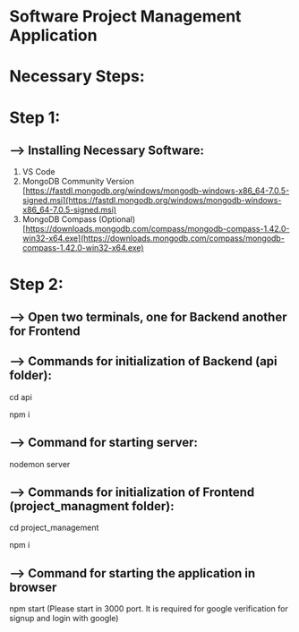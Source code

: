# Software Project Management Application

# Necessary Steps:

# Step 1:
## --> Installing Necessary Software:

1. VS Code
2. MongoDB Community Version 
[https://fastdl.mongodb.org/windows/mongodb-windows-x86_64-7.0.5-signed.msi](https://fastdl.mongodb.org/windows/mongodb-windows-x86_64-7.0.5-signed.msi)
3. MongoDB Compass (Optional)
[https://downloads.mongodb.com/compass/mongodb-compass-1.42.0-win32-x64.exe](https://downloads.mongodb.com/compass/mongodb-compass-1.42.0-win32-x64.exe)

# Step 2: 
## --> Open two terminals, one for Backend another for Frontend

## --> Commands for initialization of Backend (api folder):

cd api

npm i

## --> Command for starting server:
nodemon server


## --> Commands for initialization of Frontend (project_managment folder):

cd project_management

npm i

## --> Command for starting the application in browser

npm start (Please start in 3000 port. It is required for google verification for signup and login with google)


